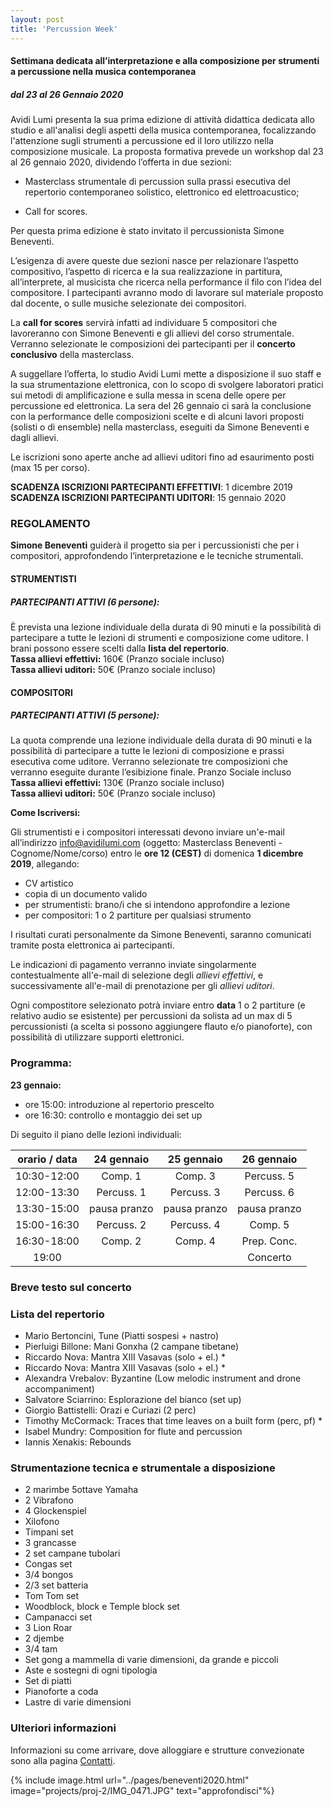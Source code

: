 ```yaml
---
layout: post
title: 'Percussion Week'
---
```



#### Settimana dedicata all’interpretazione e alla composizione per strumenti a percussione nella musica contemporanea

##### dal 23 al 26 Gennaio 2020

Avidi Lumi presenta la sua prima edizione di attività didattica dedicata allo studio e all'analisi degli aspetti della musica contemporanea, focalizzando l'attenzione sugli strumenti a percussione ed il loro utilizzo nella composizione  musicale.
La proposta formativa prevede un workshop dal 23 al 26 gennaio 2020, dividendo l’offerta in due sezioni:

* Masterclass strumentale di percussion sulla prassi esecutiva del repertorio contemporaneo solistico, elettronico ed elettroacustico;

* Call for scores.

Per questa prima edizione è stato invitato il percussionista Simone Beneventi.

L’esigenza di avere queste due sezioni nasce per relazionare l’aspetto compositivo, l’aspetto di ricerca e la sua realizzazione in partitura, all’interprete, al musicista che ricerca nella performance il filo con l’idea del compositore. I partecipanti avranno modo di lavorare sul materiale proposto dal docente, o sulle musiche selezionate dei compositori.

La **call for scores** servirà infatti ad individuare 5 compositori che lavoreranno con Simone Beneventi e gli allievi del corso strumentale. Verranno  selezionate le composizioni dei partecipanti per il **concerto conclusivo** della masterclass.

A suggellare l’offerta, lo studio Avidi Lumi mette a disposizione il suo staff e la sua strumentazione elettronica, con lo scopo di svolgere laboratori pratici sui metodi di amplificazione e sulla messa in scena delle opere per percussione ed elettronica.
La sera del 26 gennaio ci sarà la conclusione con la performance delle composizioni scelte e di alcuni lavori proposti (solisti o di ensemble) nella masterclass, eseguiti da Simone Beneventi e dagli allievi.

Le iscrizioni sono aperte anche ad allievi uditori fino ad esaurimento posti (max 15 per corso).

**SCADENZA ISCRIZIONI PARTECIPANTI EFFETTIVI**: 1 dicembre 2019<br>
**SCADENZA ISCRIZIONI PARTECIPANTI UDITORI**: 15 gennaio 2020



### REGOLAMENTO

**Simone Beneventi** guiderà il progetto sia per i percussionisti che per i compositori, approfondendo l’interpretazione e le tecniche strumentali.


#### STRUMENTISTI
##### PARTECIPANTI ATTIVI (6 persone):
È prevista una lezione individuale della durata di 90 minuti e la possibilità di partecipare a tutte le lezioni di strumenti e composizione come uditore. I brani possono essere scelti dalla **lista del repertorio**.
<br>
**Tassa allievi effettivi:** 160€ (Pranzo sociale incluso)<br>
**Tassa allievi uditori:** 50€ (Pranzo sociale incluso)


#### COMPOSITORI
##### PARTECIPANTI ATTIVI (5 persone):
La quota comprende una lezione individuale della durata di 90 minuti e la possibilità di partecipare a tutte le lezioni di composizione e prassi esecutiva come uditore. Verranno selezionate tre composizioni che verranno eseguite durante l’esibizione finale. Pranzo Sociale incluso
<br>
**Tassa allievi effettivi:** 130€ (Pranzo sociale incluso)<br>
**Tassa allievi uditori:** 50€ (Pranzo sociale incluso)



**Come Iscriversi:**

Gli strumentisti e i compositori interessati devono inviare un'e-mail all’indirizzo [info@avidilumi.com](mailto:info@avidilumi.com) (oggetto: Masterclass Beneventi - Cognome/Nome/corso) entro le **ore 12 (CEST)** di domenica **1 dicembre 2019**, allegando:

* CV artistico
* copia di un documento valido
* per strumentisti: brano/i che si intendono approfondire a lezione
* per compositori: 1 o 2 partiture per qualsiasi strumento

I risultati curati personalmente da Simone Beneventi, saranno comunicati tramite posta elettronica ai partecipanti.

[//]: <> (Le selezioni dei partecipanti verranno comunicate il **data**.)

Le indicazioni di pagamento verranno inviate singolarmente contestualmente all'e-mail di selezione degli *allievi effettivi*, e successivamente all'e-mail di prenotazione per gli *allievi uditori*.


Ogni compostitore selezionato potrà inviare entro **data** 1 o 2 partiture (e relativo audio se esistente) per percussioni da solista ad un max di 5 percussionisti (a scelta si possono aggiungere flauto e/o pianoforte), con possibilità di utilizzare supporti elettronici.


### Programma:

**23 gennaio:**
* ore 15:00: introduzione al repertorio prescelto
* ore 16:30: controllo e montaggio dei set up


Di seguito il piano delle lezioni individuali:

orario / data           | 24 gennaio            | 25 gennaio            | 26 gennaio
:---------------------: | :-------------------: | :-------------------: | :-------------------:
10:30-12:00           | Comp. 1 | Comp. 3 | Percuss. 5
12:00-13:30           | Percuss. 1 | Percuss. 3 | Percuss. 6
13:30-15:00           | pausa pranzo | pausa pranzo | pausa pranzo
15:00-16:30           | Percuss. 2 | Percuss. 4 | Comp. 5
16:30-18:00           | Comp. 2 | Comp. 4 | Prep. Conc.
19:00                 |                             |                             | Concerto





### Breve testo sul concerto


### Lista del repertorio

* Mario Bertoncini, Tune (Piatti sospesi + nastro)
* Pierluigi Billone: Mani Gonxha (2 campane tibetane)
* Riccardo Nova: Mantra XIII Vasavas (solo + el.) *
* Riccardo Nova: Mantra XIII Vasavas (solo + el.) *
* Alexandra Vrebalov: Byzantine (Low melodic instrument and drone accompaniment)
* Salvatore Sciarrino: Esplorazione del bianco (set up)
* Giorgio Battistelli: Orazi e Curiazi (2 perc)
* Timothy McCormack: Traces that time leaves on a built form (perc, pf) *
* Isabel Mundry: Composition for flute and percussion
* Iannis Xenakis: Rebounds

### Strumentazione tecnica e strumentale a disposizione

* 2 marimbe 5ottave Yamaha
* 2 Vibrafono
* 4 Glockenspiel
* Xilofono
* Timpani set
* 3 grancasse
* 2 set campane tubolari
* Congas set
* 3/4 bongos
* 2/3 set batteria
* Tom Tom set
* Woodblock, block e Temple block set
* Campanacci set
* 3 Lion Roar
* 2 djembe
* 3/4 tam
* Set gong a mammella di varie dimensioni, da grande e piccoli
* Aste e sostegni di ogni tipologia
* Set di piatti
* Pianoforte a coda
* Lastre di varie dimensioni


### Ulteriori informazioni

Informazioni su come arrivare, dove alloggiare e strutture convezionate sono alla pagina <a href="{{ site.url }}/pages/contact.html" target="_blank">Contatti</a>.


{% include image.html url="../pages/beneventi2020.html" image="projects/proj-2/IMG_0471.JPG" text="approfondisci"%}
